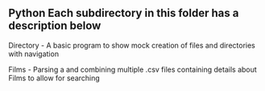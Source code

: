 ## Python Each subdirectory in this folder has a description below

Directory - A basic program to show mock creation of files and directories with navigation

Films - Parsing a and combining multiple .csv files containing details about Films to allow for searching
